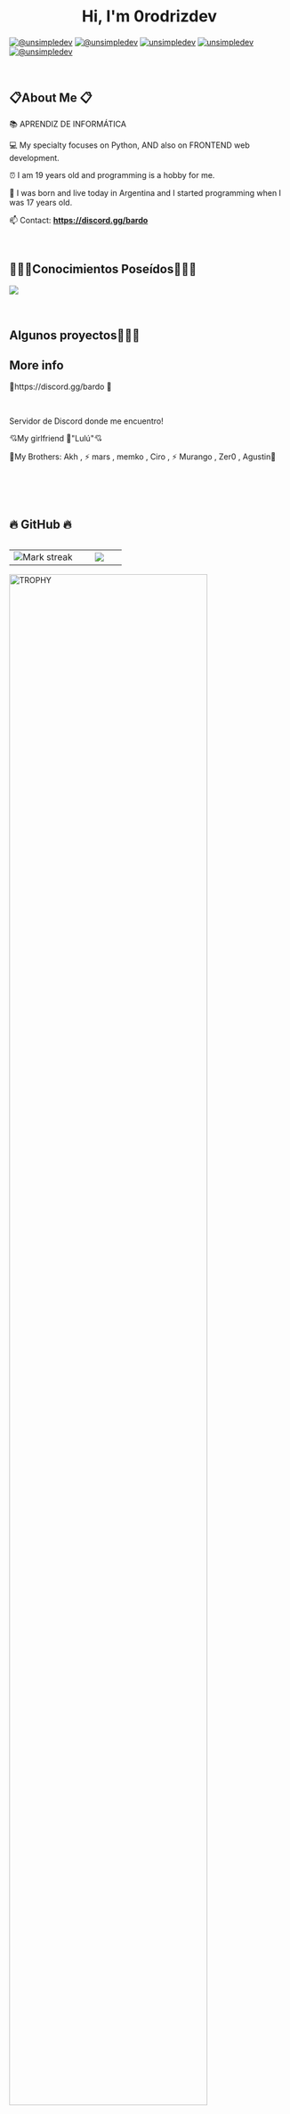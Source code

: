 <h1 align="center">Hi, I'm 0rodrizdev </h1> 

<p align="left">
  <a href="https://www.youtube.com/@h4nd01kvs" target="blank"><img align="center" src="https://img.shields.io/badge/YouTube-FF0000?style=for-the-badge&logo=youtube&logoColor=white" alt="@unsimpledev"  /></a>
<a href="#" target="blank"><img align="center" src="https://img.shields.io/badge/TikTok-000000?style=for-the-badge&logo=tiktok&logoColor=white" alt="@unsimpledev" /></a>
<a href="#" target="blank"><img align="center" src="https://img.shields.io/badge/LinkedIn-0077B5?style=for-the-badge&logo=linkedin&logoColor=white" alt="unsimpledev"/></a>
<a href="#" target="blank"><img align="center" src="https://img.shields.io/badge/Facebook-1877F2?style=for-the-badge&logo=facebook&logoColor=white" alt="unsimpledev"  /></a>
<a href = "#" target="blank"><img align="center" src="https://img.shields.io/badge/Gmail-D14836?style=for-the-badge&logo=gmail&logoColor=white" alt="@unsimpledev"  /></a>
  </p>
<br>
<h2>📋About Me 📋</h2>
<!--Intro start-->

<p align="left">
📚 APRENDIZ DE INFORMÁTICA

💻 My specialty focuses on Python, AND also on FRONTEND web development.

⏰ I am 19 years old and programming is a hobby for me.

📍 I was born and live today in Argentina and I started programming when I was 17 years old.

📫 Contact: **https://discord.gg/bardo**
<!--Intro end-->
  </p>
<br>

<h2 >👨🏻‍💻Conocimientos Poseídos👨🏻‍💻</h2>
<!--tech stack icons-->
<p align="left">
  <a href="https://skillicons.dev">
    <img src="https://skillicons.dev/icons?i=py,html,css,js,ruby,mysql,cpp,rust=12" />
  </a>
</p>
<br>
<!-------------------------->
<div id="proyectos">
<h2 >Algunos proyectos👨🏻‍💻</h2>



<!------------------------->
<div id="apoyo">
<h2>More info</h2>

<p>📡https://discord.gg/bardo 📡</p><br><p>Servidor de Discord donde me encuentro!</p>

<p>💘My girlfriend 💞"Lulú"💘</p>

<p>💯My Brothers: Akh , ⚡️ mars , memko , Ciro , ⚡️ Murango , Zer0 , Agustin💯</p>
    
  </p>
</div>
  <br>
<br><br>

<h2>🔥 GitHub 🔥</h2>
<!--- stats & Trophy (start) -->
<p align="center">
  <!--- stats (start) -->
<table align="left">
<tr border="none">
<td width="60%" align="center">

<!--  <img  align="center"  src="https://github-readme-stats.vercel.app/api?username=unsimpledev&theme=dark&show_icons=true&count_private=true" />
  <br></br> -->
  <img  title="🔥 Get streak stats for your profile at git.io/streak-stats" alt="Mark streak" src="#" /> 
</td>

<td width="40%" align="center">

  <img  align="center"  src="#"/>

  </td>
</tr>
</table>
<!--- stats (end) -->

<!--- trophy (start) -->
<div align=left>
  <a href="https://github.com/ryo-ma/github-profile-trophy" title="Go to Source">
      <img align="center" width=84% src="https://github-profile-trophy.vercel.app/?username=unsimpledev&theme=radical&row=1&column=7&margin-h=15&margin-w=5&no-bg=true" alt="TROPHY" />
    </a>
</div>
<!--- trophy (start) -->


</p>        
<!--- stats (end) -->
